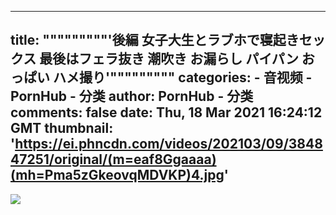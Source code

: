 
---
title: """""""""'後編 女子大生とラブホで寝起きセックス 最後はフェラ抜き 潮吹き お漏らし パイパン おっぱい ハメ撮り'"""""""""
categories: 
    - 音视频
    - PornHub - 分类
author: PornHub - 分类
comments: false
date: Thu, 18 Mar 2021 16:24:12 GMT
thumbnail: 'https://ei.phncdn.com/videos/202103/09/384847251/original/(m=eaf8Ggaaaa)(mh=Pma5zGkeovqMDVKP)4.jpg'
---

<div>   
<img src="https://ei.phncdn.com/videos/202103/09/384847251/original/(m=eaf8Ggaaaa)(mh=Pma5zGkeovqMDVKP)4.jpg" referrerpolicy="no-referrer">  
</div>
            